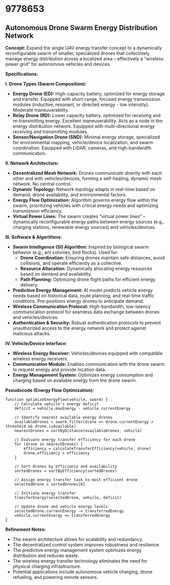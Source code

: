 # 9778653

## Autonomous Drone Swarm Energy Distribution Network

**Concept:** Expand the single UAV energy transfer concept to a dynamically reconfigurable swarm of smaller, specialized drones that collectively manage energy distribution across a localized area – effectively a “wireless power grid” for autonomous vehicles and devices.

**Specifications:**

**I. Drone Types (Swarm Composition):**

*   **Energy Drone (ED):** High-capacity battery, optimized for energy storage and transfer. Equipped with short-range, focused energy transmission modules (inductive, resonant, or directed energy - low intensity). Moderate maneuverability.
*   **Relay Drone (RD):** Lower capacity battery, optimized for receiving and re-transmitting energy. Excellent maneuverability. Acts as a node in the energy distribution network. Equipped with multi-directional energy receiving and transmitting modules.
*   **Sensor/Navigation Drone (SND):** Minimal energy storage, specialized for environmental mapping, vehicle/device localization, and swarm coordination. Equipped with LiDAR, cameras, and high-bandwidth communication.

**II. Network Architecture:**

*   **Decentralized Mesh Network:** Drones communicate directly with each other and with vehicles/devices, forming a self-healing, dynamic mesh network. No central control.
*   **Dynamic Topology:** Network topology adapts in real-time based on demand, drone availability, and environmental factors.
*   **Energy Flow Optimization:** Algorithm governs energy flow within the swarm, prioritizing vehicles with critical energy needs and optimizing transmission efficiency.
*   **Virtual Power Lines:** The swarm creates “virtual power lines” – dynamically reconfigurable energy paths between energy sources (e.g., charging stations, renewable energy sources) and vehicles/devices.

**III.  Software & Algorithms:**

*   **Swarm Intelligence (SI) Algorithm:**  Inspired by biological swarm behavior (e.g., ant colonies, bird flocks). Used for:
    *   **Drone Coordination:**  Ensuring drones maintain safe distances, avoid collisions, and operate efficiently as a collective.
    *   **Resource Allocation:** Dynamically allocating energy resources based on demand and availability.
    *   **Path Planning:** Optimizing drone flight paths for efficient energy delivery.
*   **Predictive Energy Management:**  AI model predicts vehicle energy needs based on historical data, route planning, and real-time traffic conditions.  Pre-positions energy drones to anticipate demand.
*   **Wireless Communication Protocol:**  High-bandwidth, low-latency communication protocol for seamless data exchange between drones and vehicles/devices.
*   **Authentication & Security:**  Robust authentication protocols to prevent unauthorized access to the energy network and protect against malicious attacks.

**IV. Vehicle/Device Interface:**

*   **Wireless Energy Receiver:**  Vehicles/devices equipped with compatible wireless energy receivers.
*   **Communication Module:**  Enables communication with the drone swarm to request energy and provide location data.
*   **Energy Management System:**  Optimizes energy consumption and charging based on available energy from the drone swarm.

**Pseudocode (Energy Flow Optimization):**

```
function optimizeEnergyFlow(vehicle, swarm) {
    // Calculate vehicle's energy deficit
    deficit = vehicle.maxEnergy - vehicle.currentEnergy

    // Identify nearest available energy drones
    availableDrones = swarm.filter(drone => drone.currentEnergy > threshold && drone.isAvailable)
    nearestDrones = sortByDistance(availableDrones, vehicle)

    // Evaluate energy transfer efficiency for each drone
    for (drone in nearestDrones) {
        efficiency = calculateTransferEfficiency(vehicle, drone)
        drone.efficiency = efficiency
    }

    // Sort drones by efficiency and availability
    sortedDrones = sortByEfficiency(sortedDrones)

    // Assign energy transfer task to most efficient drone
    selectedDrone = sortedDrones[0]

    // Initiate energy transfer
    transferEnergy(selectedDrone, vehicle, deficit)

    // Update drone and vehicle energy levels
    selectedDrone.currentEnergy -= transferredEnergy
    vehicle.currentEnergy += transferredEnergy
}
```

**Refinement Notes:**

*   The swarm architecture allows for scalability and redundancy.
*   The decentralized control system improves robustness and resilience.
*   The predictive energy management system optimizes energy distribution and reduces waste.
*   The wireless energy transfer technology eliminates the need for physical charging infrastructure.
*   Potential applications include autonomous vehicle charging, drone refueling, and powering remote sensors.